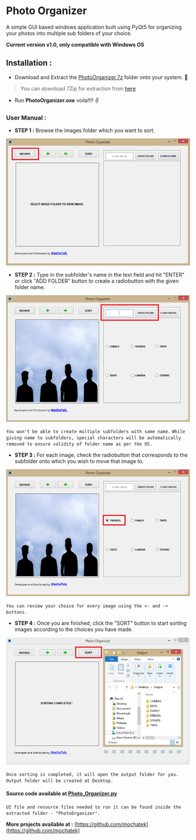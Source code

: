 # Photo Organizer
A simple GUI based windows application built using PyQt5 for organizing your photos into multiple
sub folders of your choice.

**Current version v1.0, only compatible with Windows OS**

## Installation :
- Download and Extract the [PhotoOrganizer.7z](https://github.com/mochatek/Photo_Organizer/blob/master/PhotoOrganizer.7z) folder onto your system. :open_file_folder:
> You can download 7Zip for extraction from [here](https://www.7-zip.org/download.html)
- Run **PhotoOrganizer.exe** voila!!!! :v:

### User Manual :
- **STEP 1 :** Browse the images folder which you want to sort.

![screenshot 1](https://github.com/mochatek/Photo_Organizer/blob/master/1.PNG)

- **STEP 2 :** Type in the subfolder's name in the text field and hit "ENTER" or click "ADD FOLDER"
           button to create a radiobutton with the given folder name.
           
![screenshot 1](https://github.com/mochatek/Photo_Organizer/blob/master/2.PNG)

`You won't be able to create multiple subfolders with same name.`
`While giving name to subfolders, special characters will be automatically removed to ensure validity of folder name as per the OS.`

- **STEP 3 :** For each image, check the radiobutton that corresponds to the subfolder onto which you wish to move that image to.

![screenshot 1](https://github.com/mochatek/Photo_Organizer/blob/master/3.PNG)

`You can review your choice for every image using the <- and -> buttons.`

- **STEP 4 :** Once you are finished, click the "SORT" button to start sorting images according to the choices you have made.

![screenshot 1](https://github.com/mochatek/Photo_Organizer/blob/master/4.PNG)

`Once sorting is completed, it will open the output folder for you.`
`Output folder will be created at Desktop.`

#### Source code available at [Photo_Organizer.py](https://github.com/mochatek/Photo_Organizer/blob/master/k/Photo_Organizer.py)

`UI file and resource files needed to run it can be found inside the extracted folder - "PhotoOrganizer".`

**More projects available at :** [https://github.com/mochatek](https://github.com/mochatek)
